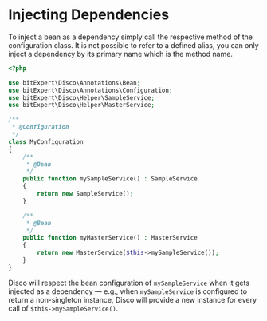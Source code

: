 # Injecting Dependencies

To inject a bean as a dependency simply call the respective method of the configuration class. It is not possible to refer to a defined alias, you can only inject a dependency by its primary name which is the method name.

```php
<?php

use bitExpert\Disco\Annotations\Bean;
use bitExpert\Disco\Annotations\Configuration;
use bitExpert\Disco\Helper\SampleService;
use bitExpert\Disco\Helper\MasterService;

/**
 * @Configuration
 */
class MyConfiguration
{
    /**
     * @Bean
     */
    public function mySampleService() : SampleService
    {
        return new SampleService();
    }

    /**
     * @Bean
     */
    public function myMasterService() : MasterService
    {
        return new MasterService($this->mySampleService());
    }
}
```

Disco will respect the bean configuration of `mySampleService` when it gets injected as a dependency — e.g., when `mySampleService` is configured to return a non-singleton instance, Disco will provide a new instance for every call of `$this->mySampleService()`.
